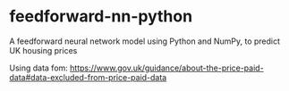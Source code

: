 # feedforward-nn-python
A feedforward neural network model using Python and NumPy, to predict UK housing prices

Using data fom: https://www.gov.uk/guidance/about-the-price-paid-data#data-excluded-from-price-paid-data